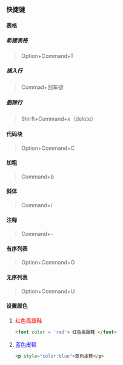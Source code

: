 ### 快捷键

#### 表格

##### 新建表格

>Option+Command+T

##### 插入行

>Commad+回车键

##### 删除行

>Shirft+Command+x（delete）

#### 代码块

>Option+Command+C

#### 加粗

>Command+b

#### 斜体

>Command+i

#### 注释

>Command+-

#### 有序列表

>Option+Command+O

#### 无序列表

>Option+Command+U



#### 设置颜色

1. <font color = 'red'> 红色高跟鞋 </font>

   ```html
   <font color = 'red'> 红色高跟鞋 </font>
   ```

2. <p style="color:blue">蓝色皮鞋</p>

   ```html
   <p style="color:blue">蓝色皮鞋</p>
   ```

   
